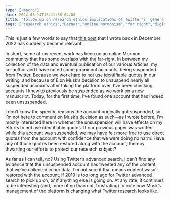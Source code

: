 ```yaml
---
type: ["macro"]
date: 2024-05-14T15:11:38-04:00
title: "follow up on research ethics implications of Twitter's 'general amnesty'"
tags: ["research ethics","DezNat","online Mormonism","far right","digital traces research","digital methods","JMSSA","MSSA","Twitter","Elon Musk"]
---
```

This is just a few words to say that [this post](https://spencergreenhalgh.com/work/unexpected-research-ethics-implications-of-twitters-general-amnesty/) that I wrote back in December 2022 has suddenly become relevant. 

In short, some of my recent work has been on an online Mormon community that has some overlaps with the far-right. In between my collection of the data and eventual publication of our various articles, my co-author and I have noted some prominent accounts’ being suspended from Twitter. Because we work hard to not use identifiable quotes in our writing, and because of Elon Musk’s decision to  unsuspend nearly all suspended accounts after taking the platform over, I’ve been checking accounts I knew to previously be suspended as we work on a new manuscript. Today, for the first time, I’ve found one account that has indeed been unsuspended.

I don’t know the specific reasons the account originally got suspended, so I’m not here to comment on Musk’s decision as such—as I wrote before, I’m mostly interested here in whether the unsuspension will have effects on my efforts to not use identifiable quotes. If our previous paper was written while this account was suspended, we may have felt more free to use direct quotes from the account with confidence that we were doing no harm. Have any of those quotes been restored along with the account, thereby thwarting our efforts to protect our research subject?

As far as I can tell, no? Using Twitter’s advanced search, I can’t find any evidence that the unsuspended account has tweeted any of the content that we’ve collected in our data. I’m not sure if that means content wasn’t restored with the account, if 2019 is too long ago for Twitter advanced search to pick up on, or if anything else is going on. At any rate, it continues to be interesting (and, more often than not, frustrating) to note how Musk’s management of the platform is changing what Twitter research looks like.
